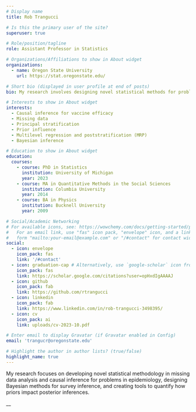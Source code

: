 ```yaml
---
# Display name
title: Rob Trangucci

# Is this the primary user of the site?
superuser: true

# Role/position/tagline
role: Assistant Professor in Statistics

# Organizations/Affiliations to show in About widget
organizations:
  - name: Oregon State University
    url: https://stat.oregonstate.edu/

# Short bio (displayed in user profile at end of posts)
bio: My research involves designing novel statistical methods for problems in epidemiology.

# Interests to show in About widget
interests:
  - Causal inference for vaccine efficacy
  - Missing data
  - Principal stratification
  - Prior influence
  - Multilevel regression and poststratification (MRP)
  - Bayesian inference

# Education to show in About widget
education:
  courses:
    - course: PhD in Statistics
      institution: University of Michigan
      year: 2023
    - course: MA in Quantitative Methods in the Social Sciences
      institution: Columbia University
      year: 2014
    - course: BA in Physics
      institution: Bucknell University
      year: 2009

# Social/Academic Networking
# For available icons, see: https://wowchemy.com/docs/getting-started/page-builder/#icons
#   For an email link, use "fas" icon pack, "envelope" icon, and a link in the
#   form "mailto:your-email@example.com" or "/#contact" for contact widget.
social:
  - icon: envelope
    icon_pack: fas
    link: '/#contact'
  - icon: graduation-cap # Alternatively, use `google-scholar` icon from `ai` icon pack
    icon_pack: fas
    link: https://scholar.google.com/citations?user=opHxdIgAAAAJ
  - icon: github
    icon_pack: fab
    link: https://github.com/rtrangucci
  - icon: linkedin
    icon_pack: fab
    link: https://www.linkedin.com/in/rob-trangucci-3498395/
  - icon: cv
    icon_pack: ai
    link: uploads/cv-2023-10.pdf

# Enter email to display Gravatar (if Gravatar enabled in Config)
email: 'trangucr@oregonstate.edu'

# Highlight the author in author lists? (true/false)
highlight_name: true
---
```


My research focuses on developing novel statistical methodology in missing data analysis and causal inference for problems in epidemiology, designing Bayesian methods for survey inference, and creating tools to quantify how priors impact posterior inferences.

__
